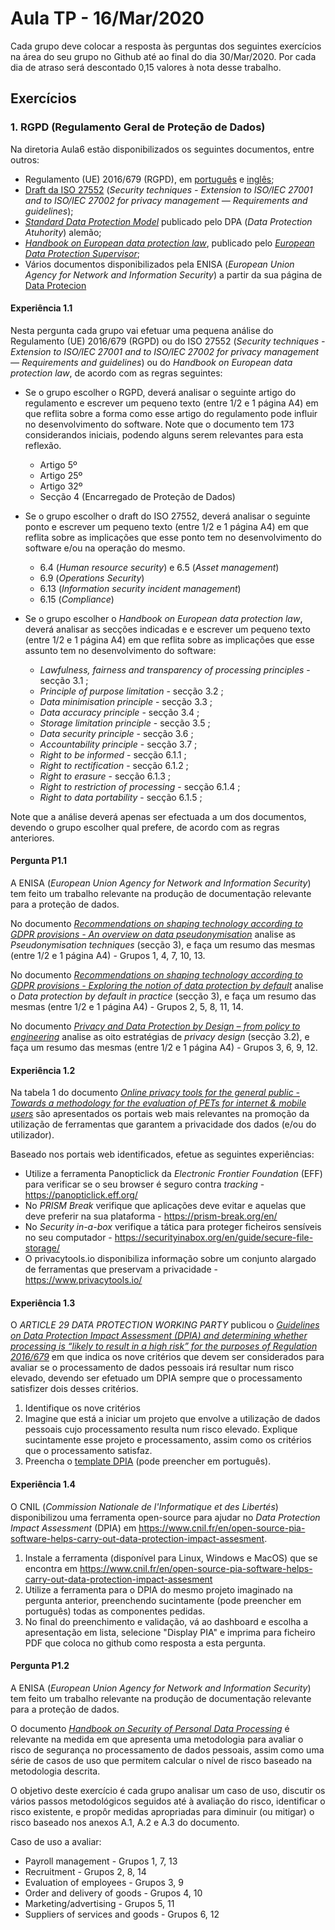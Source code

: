 # Aula TP - 16/Mar/2020


Cada grupo deve colocar a resposta às perguntas dos seguintes exercícios na área do seu grupo no Github até ao final do dia 30/Mar/2020\. Por cada dia de atraso será descontado 0,15 valores à nota desse trabalho.


## Exercícios

### 1\. RGPD (Regulamento Geral de Proteção de Dados)

Na diretoria Aula6 estão disponibilizados os seguintes documentos, entre outros:
+ Regulamento (UE) 2016/679 (RGPD), em [português](Aula6/UE_2016_679.RGPD.PT.pdf) e [inglês](Aula6/UE_2016_679.GDPR.ENG.pdf);
+ [Draft da ISO 27552](Aula6/Draft.PIM_PbD.pdf) (_Security techniques - Extension to ISO/IEC 27001 and to ISO/IEC 27002 for privacy management — Requirements and guidelines_);
+ [_Standard	Data	Protection	Model_](Aula6/Germany.SDM-Methodology_V1.0.pdf) publicado pelo DPA (_Data Protection Atuhority_) alemão;
+ [_Handbook on European data protection law_](Aula6/EDPS-2018-handbook-data-protection_en.pdf), publicado pelo [_European Data Protection Supervisor_](https://edps.europa.eu/);
+ Vários documentos disponibilizados pela ENISA (_European Union Agency for Network and Information Security_) a partir da sua página de [Data Protecion](https://www.enisa.europa.eu/topics/data-protection)


#### Experiência 1.1

Nesta pergunta cada grupo vai efetuar uma pequena análise do Regulamento (UE) 2016/679 (RGPD) ou do ISO 27552 (_Security techniques - Extension to ISO/IEC 27001 and to ISO/IEC 27002 for privacy management — Requirements and guidelines_) ou do _Handbook on European data protection law_, de acordo com as regras seguintes:
+ Se o grupo escolher o RGPD, deverá analisar o seguinte artigo do regulamento e escrever um pequeno texto (entre 1/2 e 1 página A4) em que reflita sobre a forma como esse artigo do regulamento pode influir no desenvolvimento do software. Note que o documento tem 173 considerandos iniciais, podendo alguns serem relevantes para esta reflexão.
  - Artigo 5º 
  - Artigo 25º 
  - Artigo 32º 
  - Secção 4 (Encarregado de Proteção de Dados) 


+ Se o grupo escolher o draft do ISO 27552, deverá analisar o seguinte ponto e escrever um pequeno texto (entre 1/2 e 1 página A4) em que reflita sobre as implicações que esse ponto tem no desenvolvimento do software e/ou na operação do mesmo.
  - 6.4 (_Human resource security_) e 6.5 (_Asset management_) 
  - 6.9 (_Operations Security_) 
  - 6.13 (_Information security incident management_) 
  - 6.15 (_Compliance_) 


+ Se o grupo escolher o _Handbook on European data protection law_, deverá analisar as secções indicadas e e escrever um pequeno texto (entre 1/2 e 1 página A4) em que reflita sobre  as implicações que esse assunto tem no desenvolvimento do software:
  + _Lawfulness, fairness and transparency of processing principles_ - secção 3.1 ;
  + _Principle of purpose limitation_ - secção 3.2 ;
  + _Data minimisation principle_ - secção 3.3 ;
  + _Data accuracy principle_ - secção 3.4 ;
  + _Storage limitation principle_ - secção 3.5 ;
  + _Data security principle_ - secção 3.6 ;
  + _Accountability principle_ - secção 3.7 ;
  + _Right to be informed_ - secção 6.1.1 ;
  + _Right to rectification_  - secção 6.1.2 ;
  + _Right to erasure_ - secção 6.1.3 ;
  + _Right to restriction of processing_ - secção 6.1.4 ;
  + _Right to data portability_ - secção 6.1.5 ;


Note que a análise deverá apenas ser efectuada a um dos documentos, devendo o grupo escolher qual prefere, de acordo com as regras anteriores.



#### Pergunta P1.1

A ENISA (_European Union Agency for Network and Information Security_) tem feito um trabalho relevante na produção de documentação relevante para a proteção de dados.

No documento [_Recommendations on shaping technology according to GDPR provisions - An overview on data pseudonymisation_](Aula6/ENISA.WP2018-O.2.2.5-Recomendations-on-shaping-technology-according-to-GDPR-provisions-Part1.pdf) analise as _Pseudonymisation techniques_ (secção 3), e faça um resumo das mesmas (entre 1/2 e 1 página A4) - Grupos 1, 4, 7, 10, 13.


No documento [_Recommendations on shaping technology according to GDPR provisions - Exploring the notion of data protection by default_](Aula6/ENISA.WP2018-O.2.2.5-Recommendations-on-shaping-technology-according-to-GDPR-provisions-Part2.pdf) analise o _Data protection by default in practice_ (secção 3), e faça um resumo das mesmas (entre 1/2 e 1 página A4) - Grupos 2, 5, 8, 11, 14.


No documento [_Privacy and Data Protection by Design – from policy to engineering_](Aula6/ENISA.Privacy-and-Data-Protection-by-Design.pdf) analise as oito estratégias de _privacy design_ (secção 3.2), e faça um resumo das mesmas (entre 1/2 e 1 página A4) - Grupos 3, 6, 9, 12.


#### Experiência 1.2

Na tabela 1 do documento [_Online privacy tools for the general public - Towards a methodology for the evaluation of PETs for internet & mobile users_](Aula6/ENISA.Study-on-the-availability-of-trustworthy-online-privacy-tools-for-the-general-public.pdf) são apresentados os portais web mais relevantes na promoção da utilização de ferramentas que garantem a privacidade dos dados (e/ou do utilizador).

Baseado nos portais web identificados, efetue as seguintes experiências:
+ Utilize a ferramenta Panopticlick da _Electronic Frontier Foundation_ (EFF) para verificar se o seu browser é seguro contra _tracking_ - https://panopticlick.eff.org/
+ No _PRISM Break_ verifique que aplicações deve evitar e aquelas que deve preferir na sua plataforma - https://prism-break.org/en/
+ No _Security in-a-box_ verifique a tática para proteger ficheiros sensíveis no seu computador - https://securityinabox.org/en/guide/secure-file-storage/
+ O privacytools.io disponibiliza informação sobre um conjunto alargado de ferramentas que preservam a privacidade - https://www.privacytools.io/


#### Experiência 1.3

O _ARTICLE 29 DATA PROTECTION WORKING PARTY_ publicou o [_Guidelines on Data Protection Impact Assessment (DPIA) and determining whether processing is “likely to result in a high risk” for the purposes of Regulation 2016/679_](Aula6/EU.20171013_wp248_rev01_enpdf.pdf) em que indica os nove critérios que devem ser considerados para avaliar se o processamento de dados pessoais irá resultar num risco elevado, devendo ser efetuado um DPIA sempre que o processamento satisfizer dois desses critérios.

1. Identifique os nove critérios
2. Imagine que está a iniciar um projeto que envolve a utilização de dados pessoais cujo processamento resulta num risco elevado. Explique sucintamente esse projeto e processamento, assim como os critérios que o processamento satisfaz.
3. Preencha o [template DPIA](Aula6/ICO.dpia-template.pdf) (pode preencher em português).



#### Experiência 1.4

O CNIL (_Commission Nationale de l'Informatique et des Libertés_) disponibilizou uma ferramenta open-source para ajudar no _Data Protection Impact Assessment_ (DPIA) em https://www.cnil.fr/en/open-source-pia-software-helps-carry-out-data-protection-impact-assesment.

1. Instale a ferramenta (disponível para Linux, Windows e MacOS) que se encontra em https://www.cnil.fr/en/open-source-pia-software-helps-carry-out-data-protection-impact-assesment
2. Utilize a ferramenta para o DPIA do mesmo projeto imaginado na pergunta anterior, preenchendo sucintamente (pode preencher em português) todas as componentes pedidas.
3. No final do preenchimento e validação, vá ao dashboard e escolha a apresentação em lista, selecione "Display PIA" e imprima para ficheiro PDF que coloca no github como resposta a esta pergunta.


#### Pergunta P1.2

A ENISA (_European Union Agency for Network and Information Security_) tem feito um trabalho relevante na produção de documentação relevante para a proteção de dados.

O documento [_Handbook on Security of Personal Data Processing_](Aula6/ENISA.WP2017.GDPRMeasuresHandbook.pdf) é relevante na medida em que apresenta uma metodologia para avaliar o risco de segurança no processamento de dados pessoais, assim como uma série de casos de uso que permitem calcular o nível de risco baseado na metodologia descrita.

O objetivo deste exercício é cada grupo analisar um caso de uso, discutir os vários passos metodológicos seguidos até à avaliação do risco, identificar o risco existente, e propôr medidas apropriadas para diminuir (ou mitigar) o risco baseado nos anexos A.1, A.2 e A.3 do documento.

Caso de uso a avaliar:

+ Payroll management - Grupos 1, 7, 13
+ Recruitment - Grupos 2, 8, 14
+ Evaluation of employees - Grupos 3, 9
+ Order and delivery of goods - Grupos 4, 10
+ Marketing/advertising - Grupos 5, 11
+ Suppliers of services and goods - Grupos 6, 12

